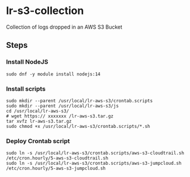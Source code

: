 # lr-s3-collection
 Collection of logs dropped in an AWS S3 Bucket

## Steps

### Install NodeJS

```
sudo dnf -y module install nodejs:14
```
### Install scripts

```
sudo mkdir --parent /usr/local/lr-aws-s3/crontab.scripts
sudo mkdir --parent /usr/local/lr-aws-s3/js
cd /usr/local/lr-aws-s3/
# wget https:// xxxxxxx /lr-aws-s3.tar.gz
tar xvfz lr-aws-s3.tar.gz
sudo chmod +x /usr/local/lr-aws-s3/crontab.scripts/*.sh
```

### Deploy Crontab script

```
sudo ln -s /usr/local/lr-aws-s3/crontab.scripts/aws-s3-cloudtrail.sh /etc/cron.hourly/5-aws-s3-cloudtrail.sh
sudo ln -s /usr/local/lr-aws-s3/crontab.scripts/aws-s3-jumpcloud.sh /etc/cron.hourly/5-aws-s3-jumpcloud.sh
```
